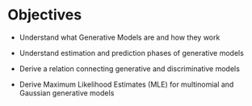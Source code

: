 # Objectives

- Understand what Generative Models are and how they work

- Understand estimation and prediction phases of generative models

- Derive a relation connecting generative and discriminative models

- Derive Maximum Likelihood Estimates (MLE) for multinomial and Gaussian generative models
